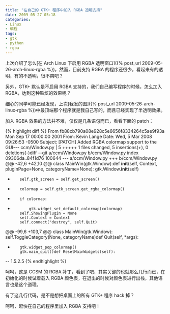 ```yaml
---
title: "在自己的 GTK+ 程序中加入 RGBA 透明支持"
date: 2009-05-27 05:18
categories:
- Linux
- 编程
tags:
- gtk
- python
- rgba
---
```


上次介绍了怎么[在 Arch Linux 下启用 RGBA
透明窗口]({% post_url 2009-05-26-arch-linux-rgba %})，然而，目前支持 RGBA
的程序还很少，看起来有的透明，有的不透明，很不爽吧？

另外，GTK+ 默认是不启用 RGBA 支持的，我们自己编写程序的时候，怎么加入
RGBA，达到这种酷炫的效果呢？

细心的同学可能已经发现，上次[我发的图]({% post_url 2009-05-26-arch-linux-rgba %})中最顶端那个程序就是我自己写的，而且已经实现了半透明效果。

加入 RGBA 效果的方法并不难，仅仅是几条语句而已，看看下面的 patch：

{% highlight diff %}
From fb88cb790a08e928c5e6656f8334264c5ae9f93a Mon Sep 17 00:00:00 2001
From: Kevin Lange 
Date: Wed, 5 Mar 2008 09:26:53 -0500
Subject: [PATCH] Added RGBA colormap support to the GUI---
 ccm/Window.py |    5 +++++
 1 files changed, 5 insertions(+), 0 deletions(-)diff --git a/ccm/Window.py b/ccm/Window.py
index 09306da..84f1d76 100644
--- a/ccm/Window.py
+++ b/ccm/Window.py
@@ -42,6 +42,10 @@ class MainWin(gtk.Window):def __init__(self, Context, pluginPage=None, categoryName=None):
         gtk.Window.__init__(self)
+        self.gtk_screen = self.get_screen()
+        colormap = self.gtk_screen.get_rgba_colormap()
+        if colormap:
+            gtk.widget_set_default_colormap(colormap)
         self.ShowingPlugin = None
         self.Context = Context
         self.connect("destroy", self.Quit)
@@ -99,6 +103,7 @@ class MainWin(gtk.Window):
             self.ToggleCategory(None, categoryName)def Quit(self, *args):
+        gtk.widget_pop_colormap()
         gtk.main_quit()def ResetMainWidgets(self):
-- 
1.5.2.5
{% endhighlight %}

呵呵，这是 CCSM 的 RGBA
补丁，看到了吧，其实关键的也就那么几行而已，在初始化的时候试着载入 RGBA
颜色表，在退出的时候对颜色表进行出栈，其他语言也是这个道理。

有了这几行代码，是不是想把桌面上的所有 GTK+ 程序 hack 掉？

呵呵，赶快在自己的程序里加入 RGBA 支持吧！

